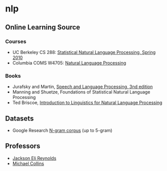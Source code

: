 # nlp

## Online Learning Source
### Courses
- UC Berkeley CS 288: [Statistical Natural Language Processing, Spring 2010](https://people.eecs.berkeley.edu/~klein/cs288/sp10/)
- Columbia COMS W4705: [Natural Language Processing](http://www.cs.columbia.edu/~mcollins/cs4705-fall2018)
	
### Books
- Jurafsky and Martin, [Speech and Language Processing, 3nd edition](https://web.stanford.edu/~jurafsky/slp3/)
- Manning and Shuetze, Foundations of Statistical Natural Language Processing
- Ted Briscoe, [Introduction to Linguistics for Natural Language Processing](https://www.cl.cam.ac.uk/teaching/1011/L100/introling.pdf)

## Datasets
- Google Research [N-gram corpus](https://ai.googleblog.com/2006/08/all-our-n-gram-are-belong-to-you.html) (up to 5-gram)

## Professors
- [Jackson Eli Reynolds](https://web.stanford.edu/~jurafsky)
- [Michael Collins](http://www.cs.columbia.edu/~mcollins)
